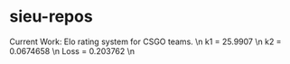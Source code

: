 # sieu-repos

Current Work: Elo rating system for CSGO teams. \n
k1 = 25.9907 \n
k2 = 0.0674658 \n
Loss = 0.203762 \n
